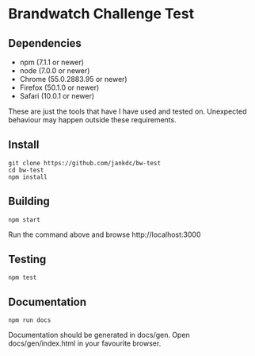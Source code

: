 # Brandwatch Challenge Test

## Dependencies

- npm (7.1.1 or newer)
- node (7.0.0 or newer)
- Chrome (55.0.2883.95 or newer)
- Firefox (50.1.0 or newer)
- Safari (10.0.1 or newer)

These are just the tools that have I have used and tested on. 
Unexpected behaviour may happen outside these requirements.

## Install

```
git clone https://github.com/jankdc/bw-test
cd bw-test
npm install
```

## Building 

```
npm start
```

Run the command above and browse http://localhost:3000

## Testing

```
npm test
```

## Documentation

```
npm run docs
```

Documentation should be generated in docs/gen.
Open docs/gen/index.html in your favourite browser.
